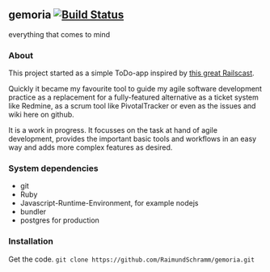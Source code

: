 ## gemoria [![Build Status](https://travis-ci.org/RaimundSchramm/gemoria.png?branch=master)](https://travis-ci.org/RaimundSchramm/gemoria)

everything that comes to mind

### About
This project started as a simple ToDo-app inspired by [this great Railscast](http://railscasts.com/episodes/136-jquery-ajax-revised).

Quickly it became my favourite tool to guide my agile software development practice as a replacement for a fully-featured alternative as a ticket system like Redmine, as a scrum tool like PivotalTracker or even as the issues and wiki here on github.

It is a work in progress. It focusses on the task at hand of agile development, provides the important basic tools and workflows in an easy way and adds more complex features as desired.

### System dependencies
- git
- Ruby
- Javascript-Runtime-Environment, for example nodejs
- bundler
- postgres for production

### Installation
Get the code.
`git clone https://github.com/RaimundSchramm/gemoria.git`
